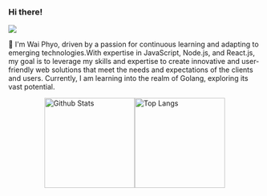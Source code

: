 ### Hi there!

![](https://komarev.com/ghpvc/?username=waiphyo285&style=flat-square)

👻 I'm Wai Phyo, driven by a passion for continuous learning and adapting to emerging technologies.With expertise in JavaScript, Node.js, and React.js, my goal is to leverage my skills and expertise to create innovative and user-friendly web solutions that meet the needs and expectations of the clients and users. Currently, I am learning into the realm of Golang, exploring its vast potential.

<div style="display: flex; justify-content: center; ">
    <img height="180em" src="https://github-readme-stats.vercel.app/api?username=waiphyo285&show_icons=true&theme=vue-dark&include_all_commits=true&count_private=true" alt="Github Stats">
    <img height="180em" src="https://github-readme-stats.vercel.app/api/top-langs/?username=waiphyo285&layout=compact&exclude_lang=CSS&theme=vue-dark" alt="Top Langs">
</div>



